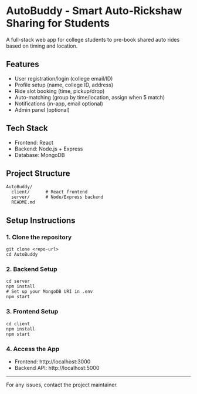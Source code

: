 # AutoBuddy - Smart Auto-Rickshaw Sharing for Students

A full-stack web app for college students to pre-book shared auto rides based on timing and location.

## Features
- User registration/login (college email/ID)
- Profile setup (name, college ID, address)
- Ride slot booking (time, pickup/drop)
- Auto-matching (group by time/location, assign when 5 match)
- Notifications (in-app, email optional)
- Admin panel (optional)

## Tech Stack
- Frontend: React
- Backend: Node.js + Express
- Database: MongoDB

## Project Structure
```
AutoBuddy/
  client/      # React frontend
  server/      # Node/Express backend
  README.md
```

## Setup Instructions

### 1. Clone the repository
```
git clone <repo-url>
cd AutoBuddy
```

### 2. Backend Setup
```
cd server
npm install
# Set up your MongoDB URI in .env
npm start
```

### 3. Frontend Setup
```
cd client
npm install
npm start
```

### 4. Access the App
- Frontend: http://localhost:3000
- Backend API: http://localhost:5000

---

For any issues, contact the project maintainer. 
